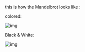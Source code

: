 this is how the Mandelbrot looks like :

colored:

![img](https://github.com/FelixWeichselgartner/EveryFileIsSacred/blob/master/Mandelbrot/Mandelbrot.bmp)


Black & White:

![img](https://github.com/FelixWeichselgartner/EveryFileIsSacred/blob/master/Mandelbrot/MandelbrotBlackWhite.bmp)